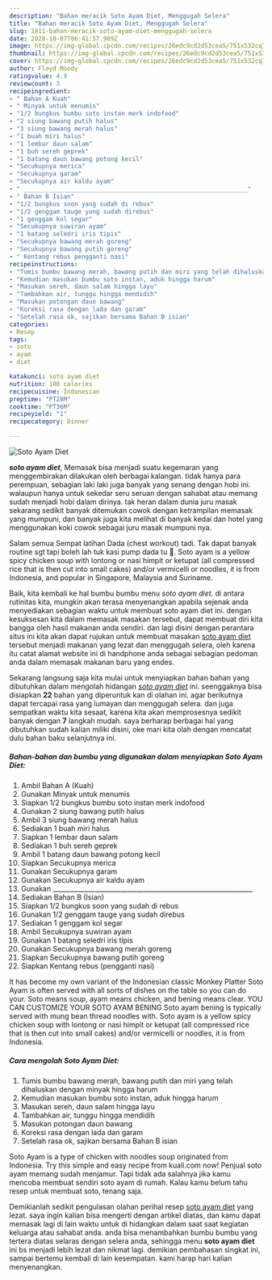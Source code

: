 ```yaml
---
description: "Bahan meracik Soto Ayam Diet, Menggugah Selera"
title: "Bahan meracik Soto Ayam Diet, Menggugah Selera"
slug: 1811-bahan-meracik-soto-ayam-diet-menggugah-selera
date: 2020-10-07T06:41:57.909Z
image: https://img-global.cpcdn.com/recipes/26edc9cd2d53cea5/751x532cq70/soto-ayam-diet-foto-resep-utama.jpg
thumbnail: https://img-global.cpcdn.com/recipes/26edc9cd2d53cea5/751x532cq70/soto-ayam-diet-foto-resep-utama.jpg
cover: https://img-global.cpcdn.com/recipes/26edc9cd2d53cea5/751x532cq70/soto-ayam-diet-foto-resep-utama.jpg
author: Floyd Moody
ratingvalue: 4.9
reviewcount: 3
recipeingredient:
- " Bahan A Kuah"
- " Minyak untuk menumis"
- "1/2 bungkus bumbu soto instan merk indofood"
- "2 siung bawang putih halus"
- "3 siung bawang merah halus"
- "1 buah miri halus"
- "1 lembar daun salam"
- "1 buh sereh geprek"
- "1 batang daun bawang potong kecil"
- "Secukupnya merica"
- "Secukupnya garam"
- "Secukupnya air kaldu ayam"
- " ______________________________________________________________"
- " Bahan B Isian"
- "1/2 bungkus soon yang sudah di rebus"
- "1/2 genggam tauge yang sudah direbus"
- "1 genggam kol segar"
- "Secukupnya suwiran ayam"
- "1 batang seledri iris tipis"
- "Secukupnya bawang merah goreng"
- "Secukupnya bawang putih goreng"
- " Kentang rebus pengganti nasi"
recipeinstructions:
- "Tumis bumbu bawang merah, bawang putih dan miri yang telah dihaluskan dengan minyak hingga harum"
- "Kemudian masukan bumbu soto instan, aduk hingga harum"
- "Masukan sereh, daun salam hingga layu"
- "Tambahkan air, tunggu hingga mendidih"
- "Masukan potongan daun bawang"
- "Koreksi rasa dengan lada dan garam"
- "Setelah rasa ok, sajikan bersama Bahan B isian"
categories:
- Resep
tags:
- soto
- ayam
- diet

katakunci: soto ayam diet 
nutrition: 108 calories
recipecuisine: Indonesian
preptime: "PT28M"
cooktime: "PT36M"
recipeyield: "1"
recipecategory: Dinner

---
```



![Soto Ayam Diet](https://img-global.cpcdn.com/recipes/26edc9cd2d53cea5/751x532cq70/soto-ayam-diet-foto-resep-utama.jpg)

<b><i>soto ayam diet</i></b>, Memasak bisa menjadi suatu kegemaran yang menggembirakan dilakukan oleh berbagai kalangan. tidak hanya para perempuan, sebagian laki laki juga banyak yang senang dengan hobi ini. walaupun hanya untuk sekedar seru seruan dengan sahabat atau memang sudah menjadi hobi dalam dirinya. tak heran dalam dunia juru masak sekarang sedikit banyak ditemukan cowok dengan ketrampilan memasak yang mumpuni, dan banyak juga kita melihat di banyak kedai dan hotel yang menggunakan koki cowok sebagai juru masak mumpuni nya.

Salam semua Sempat latihan Dada (chest workout) tadi. Tak dapat banyak routine sgt tapi boleh lah tuk kasi pump dada tu 🙂. Soto ayam is a yellow spicy chicken soup with lontong or nasi himpit or ketupat (all compressed rice that is then cut into small cakes) and/or vermicelli or noodles, it is from Indonesia, and popular in Singapore, Malaysia and Suriname.

Baik, kita kembali ke hal bumbu bumbu menu <i>soto ayam diet</i>. di antara rutinitas kita, mungkin akan terasa menyenangkan apabila sejenak anda menyediakan sebagian waktu untuk membuat soto ayam diet ini. dengan kesuksesan kita dalam memasak masakan tersebut, dapat membuat diri kita bangga oleh hasil makanan anda sendiri. dan lagi disini dengan perantara situs ini kita akan dapat rujukan untuk membuat masakan <u>soto ayam diet</u> tersebut menjadi makanan yang lezat dan menggugah selera, oleh karena itu catat alamat website ini di handphone anda sebagai sebagian pedoman anda dalam memasak makanan baru yang endes.


Sekarang langsung saja kita mulai untuk menyiapkan bahan bahan yang dibutuhkan dalam mengolah hidangan <u><i>soto ayam diet</i></u> ini. seenggaknya bisa disiapkan <b>22</b> bahan yang diperuntuk kan di olahan ini. agar berikutnya dapat tercapai rasa yang lumayan dan menggugah selera. dan juga sempatkan waktu kita sesaat, karena kita akan memprosesnya sedikit banyak dengan <b>7</b> langkah mudah. saya berharap berbagai hal yang dibutuhkan sudah kalian miliki disini, oke mari kita olah dengan mencatat dulu bahan baku selanjutnya ini.

<!--inarticleads1-->

##### Bahan-bahan dan bumbu yang digunakan dalam menyiapkan Soto Ayam Diet:

1. Ambil  Bahan A (Kuah)
1. Gunakan  Minyak untuk menumis
1. Siapkan 1/2 bungkus bumbu soto instan merk indofood
1. Gunakan 2 siung bawang putih halus
1. Ambil 3 siung bawang merah halus
1. Sediakan 1 buah miri halus
1. Siapkan 1 lembar daun salam
1. Sediakan 1 buh sereh geprek
1. Ambil 1 batang daun bawang potong kecil
1. Siapkan Secukupnya merica
1. Gunakan Secukupnya garam
1. Gunakan Secukupnya air kaldu ayam
1. Gunakan  ______________________________________________________________
1. Sediakan  Bahan B (Isian)
1. Siapkan 1/2 bungkus soon yang sudah di rebus
1. Gunakan 1/2 genggam tauge yang sudah direbus
1. Sediakan 1 genggam kol segar
1. Ambil Secukupnya suwiran ayam
1. Gunakan 1 batang seledri iris tipis
1. Gunakan Secukupnya bawang merah goreng
1. Siapkan Secukupnya bawang putih goreng
1. Siapkan  Kentang rebus (pengganti nasi)


It has become my own variant of the Indonesian classic Monkey Platter Soto Ayam is often served with all sorts of dishes on the table so you can do your. Soto means soup, ayam means chicken, and bening means clear. YOU CAN CUSTOMIZE YOUR SOTO AYAM BENING Soto ayam bening is typically served with mung bean thread noodles with. Soto ayam is a yellow spicy chicken soup with lontong or nasi himpit or ketupat (all compressed rice that is then cut into small cakes) and/or vermicelli or noodles, it is from Indonesia. 

<!--inarticleads2-->

##### Cara mengolah Soto Ayam Diet:

1. Tumis bumbu bawang merah, bawang putih dan miri yang telah dihaluskan dengan minyak hingga harum
1. Kemudian masukan bumbu soto instan, aduk hingga harum
1. Masukan sereh, daun salam hingga layu
1. Tambahkan air, tunggu hingga mendidih
1. Masukan potongan daun bawang
1. Koreksi rasa dengan lada dan garam
1. Setelah rasa ok, sajikan bersama Bahan B isian


Soto Ayam is a type of chicken with noodles soup originated from Indonesia. Try this simple and easy recipe from kuali.com now! Penjual soto ayam memang sudah menjamur. Tapi tidak ada salahnya jika kamu mencoba membuat sendiri soto ayam di rumah. Kalau kamu belum tahu resep untuk membuat soto, tenang saja. 

Demikianlah sedikit pengulasan olahan perihal resep <u>soto ayam diet</u> yang lezat. saya ingin kalian bisa mengerti dengan artikel diatas, dan kamu dapat memasak lagi di lain waktu untuk di hidangkan dalam saat saat kegiatan keluarga atau sahabat anda. anda bisa menambahkan bumbu bumbu yang tertera diatas selaras dengan selera anda, sehingga menu <b>soto ayam diet</b> ini bs menjadi lebih lezat dan nikmat lagi. demikian pembahasan singkat ini, sampai bertemu kembali di lain kesempatan. kami harap hari kalian menyenangkan.
